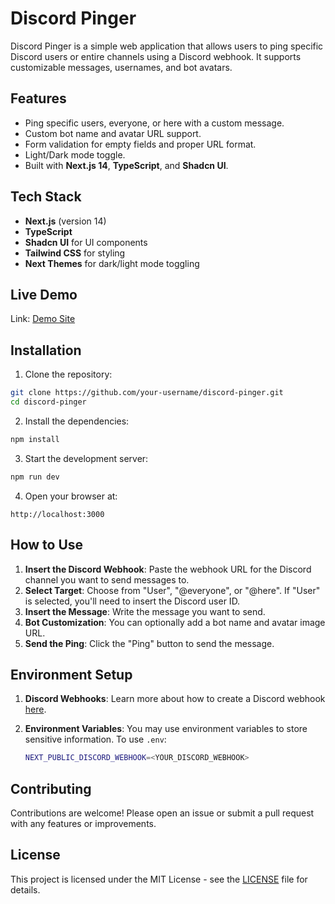 
# Discord Pinger

Discord Pinger is a simple web application that allows users to ping specific Discord users or entire channels using a Discord webhook. It supports customizable messages, usernames, and bot avatars.

## Features

- Ping specific users, everyone, or here with a custom message.
- Custom bot name and avatar URL support.
- Form validation for empty fields and proper URL format.
- Light/Dark mode toggle.
- Built with **Next.js 14**, **TypeScript**, and **Shadcn UI**.

## Tech Stack

- **Next.js** (version 14)
- **TypeScript**
- **Shadcn UI** for UI components
- **Tailwind CSS** for styling
- **Next Themes** for dark/light mode toggling

## Live Demo

Link: [Demo Site](#)

## Installation

1. Clone the repository:

```bash
git clone https://github.com/your-username/discord-pinger.git
cd discord-pinger
```

2. Install the dependencies:

```bash
npm install
```

3. Start the development server:

```bash
npm run dev
```

4. Open your browser at:

```
http://localhost:3000
```

## How to Use

1. **Insert the Discord Webhook**: Paste the webhook URL for the Discord channel you want to send messages to.
2. **Select Target**: Choose from "User", "@everyone", or "@here". If "User" is selected, you'll need to insert the Discord user ID.
3. **Insert the Message**: Write the message you want to send.
4. **Bot Customization**: You can optionally add a bot name and avatar image URL.
5. **Send the Ping**: Click the "Ping" button to send the message.

## Environment Setup

1. **Discord Webhooks**: Learn more about how to create a Discord webhook [here](https://support.discord.com/hc/en-us/articles/228383668-Intro-to-Webhooks).

2. **Environment Variables**: You may use environment variables to store sensitive information. To use `.env`:

   ```bash
   NEXT_PUBLIC_DISCORD_WEBHOOK=<YOUR_DISCORD_WEBHOOK>
   ```

## Contributing

Contributions are welcome! Please open an issue or submit a pull request with any features or improvements.

## License

This project is licensed under the MIT License - see the [LICENSE](LICENSE) file for details.